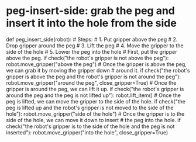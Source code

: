 # peg-insert-side: grab the peg and insert it into the hole from the side
def peg_insert_side(robot):
    # Steps:
    #  1. Put gripper above the peg
    #  2. Drop gripper around the peg
    #  3. Lift the peg
    #  4. Move the gripper to the side of the hole
    #  5. Lower the peg into the hole
    # First, put the gripper above the peg.
    if check("the robot's gripper is not above the peg"):
        robot.move_gripper("above the peg")
    # Once the gripper is above the peg, we can grab it by moving the gripper down
    # around it.
    if check("the robot's gripper is above the peg and the robot's gripper is not around the peg"):
        robot.move_gripper("around the peg", close_gripper=True)
    # Once the gripper is around the peg, we can lift it up.
    if check("the robot's gripper is around the peg and the peg is not lifted up"):
        robot.lift_item()
    # Once the peg is lifted, we can move the gripper to the side of the hole.
    if check("the peg is lifted up and the robot's gripper is not moved to the side of the hole"):
        robot.move_gripper("side of the hole")
    # Once the gripper is to the side of the hole, we can move it down to insert
    # the peg into the hole.
    if check("the robot's gripper is to the side of the hole and the peg is not inserted"):
        robot.move_gripper("into the hole", close_gripper=True)